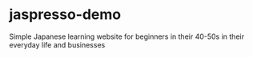 # jaspresso-demo
Simple Japanese learning website for beginners in their 40-50s in their everyday life and businesses 
